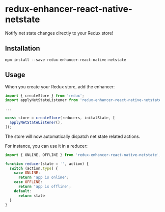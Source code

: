 # redux-enhancer-react-native-netstate
Notify net state changes directly to your Redux store!

## Installation

```
npm install --save redux-enhancer-react-native-netstate
```

## Usage

When you create your Redux store, add the enhancer:

```javascript
import { createStore } from 'redux';
import applyNetStateListener from 'redux-enhancer-react-native-netstate';

...

const store = createStore(reducers, initalState, [
  applyNetStateListener(),
]);
```

The store will now automatically dispatch net state related actions.

For instance, you can use it in a reducer:
```javascript
import { ONLINE, OFFLINE } from 'redux-enhancer-react-native-netstate';

function reducer(state = '', action) {
  switch (action.type) {
    case ONLINE:
      return 'app is online';
    case OFFLINE:
      return 'app is offline';    
    default:
      return state
  }
}
```


